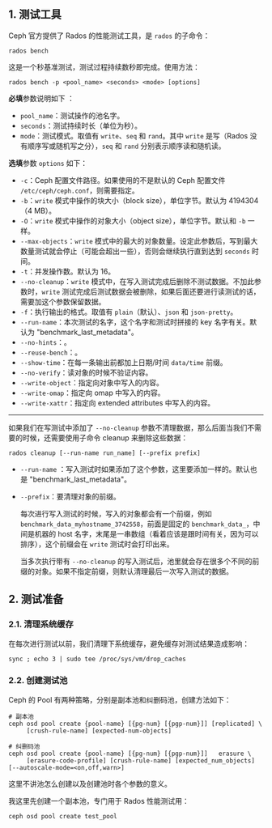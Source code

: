 

## 1. 测试工具



Ceph 官方提供了 Rados 的性能测试工具，是 `rados` 的子命令：

```shell
rados bench
```

这是一个秒基准测试，测试过程持续数秒即完成。使用方法：

```shell
rados bench -p <pool_name> <seconds> <mode> [options]
```

**必填**参数说明如下 ：

* `pool_name`：测试操作的池名字。
* `seconds`：测试持续时长（单位为秒）。
* `mode`：测试模式。取值有 `write`、`seq` 和 `rand`。其中 `write` 是写（Rados 没有顺序写或随机写之分），`seq` 和 `rand` 分别表示顺序读和随机读。

**选填**参数 `options` 如下：

* `-c`：Ceph 配置文件路径。如果使用的不是默认的 Ceph 配置文件 `/etc/ceph/ceph.conf`，则需要指定。
* `-b`：`write` 模式中操作的块大小（block size），单位字节。默认为 4194304（4 MB）。
* `-O`：`write` 模式中操作的对象大小（object size），单位字节。默认和 `-b` 一样。
* `--max-objects`：`write` 模式中的最大的对象数量。设定此参数后，写到最大数量测试就会停止（可能会超出一些），否则会继续执行直到达到 `seconds` 时间。
* `-t`：并发操作数。默认为 16。
* `--no-cleanup`：`write` 模式中，在写入测试完成后删除不测试数据。不加此参数时，`write` 测试完成后测试数据会被删除，如果后面还要进行读测试的话，需要加这个参数保留数据。
* `-f`：执行输出的格式。取值有 `plain`（默认）、`json` 和 `json-pretty`。
* `--run-name`：本次测试的名字，这个名字和测试时拼接的 key 名字有关。默认为 "benchmark_last_metadata"。
* `--no-hints`：。
* `--reuse-bench`：。
* `--show-time`：在每一条输出前都加上日期/时间 `data/time` 前缀。
* `--no-verify`：读对象的时候不验证内容。
* `--write-object`：指定向对象中写入的内容。
* `--write-omap`：指定向 omap 中写入的内容。
* `--write-xattr`：指定向 extended attributes 中写入的内容。



---



如果我们在写测试中添加了 `--no-cleanup` 参数不清理数据，那么后面当我们不需要的时候，还需要使用子命令 cleanup 来删除这些数据：

```shell
rados cleanup [--run-name run_name] [--prefix prefix]
```

* `--run-name` ：写入测试时如果添加了这个参数，这里要添加一样的。默认也是 "benchmark_last_metadata"。

* `--prefix`：要清理对象的前缀。

  每次进行写入测试的时候，写入的对象都会有一个前缀，例如 `benchmark_data_myhostname_3742558`，前面是固定的 `benchmark_data_`，中间是机器的 host 名字，末尾是一串数组（看着应该是跟时间有关，因为可以排序），这个前缀会在 `write` 测试时会打印出来。

  当多次执行带有 `--no-cleanup` 的写入测试后，池里就会存在很多个不同的前缀的对象。如果不指定前缀，则默认清理最后一次写入测试的数据。





## 2. 测试准备



### 2.1. 清理系统缓存



在每次进行测试以前，我们清理下系统缓存，避免缓存对测试结果造成影响：

```shell
sync ; echo 3 | sudo tee /proc/sys/vm/drop_caches
```



### 2.2. 创建测试池



Ceph 的 Pool 有两种策略，分别是副本池和纠删码池，创建方法如下：



```shell
# 副本池
ceph osd pool create {pool-name} [{pg-num} [{pgp-num}]] [replicated] \
     [crush-rule-name] [expected-num-objects]
```

```shell
# 纠删码池
ceph osd pool create {pool-name} [{pg-num} [{pgp-num}]]   erasure \
     [erasure-code-profile] [crush-rule-name] [expected_num_objects] [--autoscale-mode=<on,off,warn>]
```



这里不讲池怎么创建以及创建池时各个参数的意义。

我这里先创建一个副本池，专门用于 Rados 性能测试用：

```shell
ceph osd pool create test_pool
```

